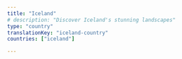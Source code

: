 ```yaml
---
title: "Iceland"
# description: "Discover Iceland's stunning landscapes"
type: "country"
translationKey: "iceland-country"
countries: ["iceland"]

---
```


